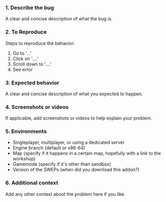 
### 1. Describe the bug

A clear and concise description of what the bug is.

### 2. To Reproduce

Steps to reproduce the behavior:

1. Go to '...'
2. Click on '....'
3. Scroll down to '....'
4. See error

### 3. Expected behavior

A clear and concise description of what you expected to happen.

### 4. Screenshots or videos

If applicable, add screenshots or videos to help explain your problem.

### 5. Environments

 - Singleplayer, multiplayer, or using a dedicated server
 - Engine branch (default or x86-64)
 - Map (specify if it happens in a certain map, hopefully with a link to the workshop)
 - Gamemode (specify if it's other than sandbox)
 - Version of the SWEPs (when did you download this addon?)

### 6. Additional context

Add any other context about the problem here if you like.
